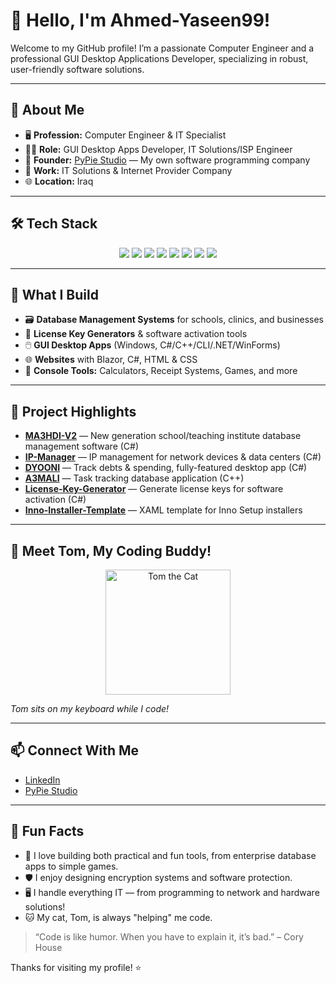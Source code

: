 # 👋 Hello, I'm Ahmed-Yaseen99!

Welcome to my GitHub profile! I’m a passionate Computer Engineer and a professional GUI Desktop Applications Developer, specializing in robust, user-friendly software solutions.

---

## 💼 About Me

- 🖥️ **Profession:** Computer Engineer & IT Specialist  
- 👨‍💻 **Role:** GUI Desktop Apps Developer, IT Solutions/ISP Engineer  
- 🏢 **Founder:** [PyPie Studio](https://instagram.com/pypiestudio) — My own software programming company  
- 🏢 **Work:** IT Solutions & Internet Provider Company  
- 🌐 **Location:** Iraq

---

## 🛠️ Tech Stack

<p align="center">
  <img src="https://img.shields.io/badge/C%23-239120?style=for-the-badge&logo=c-sharp&logoColor=white" />
  <img src="https://img.shields.io/badge/.NET-512BD4?style=for-the-badge&logo=dotnet&logoColor=white" />
  <img src="https://img.shields.io/badge/C++-00599C?style=for-the-badge&logo=cplusplus&logoColor=white" />
  <img src="https://img.shields.io/badge/Python-3776AB?style=for-the-badge&logo=python&logoColor=white" />
  <img src="https://img.shields.io/badge/Blazor-512BD4?style=for-the-badge&logo=blazor&logoColor=white" />
  <img src="https://img.shields.io/badge/Visual%20Studio-5C2D91?style=for-the-badge&logo=visualstudio&logoColor=white" />
  <img src="https://img.shields.io/badge/LiteDB-4C8CBF?style=for-the-badge" />
  <img src="https://img.shields.io/badge/JSON-000000?style=for-the-badge&logo=json&logoColor=white" />
</p>

---

## 🚀 What I Build

- 🗃️ **Database Management Systems** for schools, clinics, and businesses  
- 🔑 **License Key Generators** & software activation tools  
- 🖱️ **GUI Desktop Apps** (Windows, C#/C++/CLI/.NET/WinForms)  
- 🌐 **Websites** with Blazor, C#, HTML & CSS  
- 🧩 **Console Tools:** Calculators, Receipt Systems, Games, and more

---

## 🌟 Project Highlights

- **[MA3HDI-V2](https://github.com/Ahmed-Yaseen99/MA3HDI-V2)** — New generation school/teaching institute database management software (C#)
- **[IP-Manager](https://github.com/Ahmed-Yaseen99/IP-Manager)** — IP management for network devices & data centers (C#)
- **[DYOONI](https://github.com/Ahmed-Yaseen99/DYOONI)** — Track debts & spending, fully-featured desktop app (C#)
- **[A3MALI](https://github.com/Ahmed-Yaseen99/A3MALI)** — Task tracking database application (C++)
- **[License-Key-Generator](https://github.com/Ahmed-Yaseen99/License-Key-Generator)** — Generate license keys for software activation (C#)
- **[Inno-Installer-Template](https://github.com/Ahmed-Yaseen99/Inno-Installer-Template)** — XAML template for Inno Setup installers

---

## 🐾 Meet Tom, My Coding Buddy!

<p align="center">
  <img src="https://media.giphy.com/media/JIX9t2j0ZTN9S/giphy.gif" width="200" alt="Tom the Cat" />
</p>

*Tom sits on my keyboard while I code!*

---

## 📫 Connect With Me

- [LinkedIn](https://www.linkedin.com/in/ahmed-yaseen-53b7a0341)
- [PyPie Studio](https://instagram.com/pypiestudio)

---

## 🎯 Fun Facts

- 👾 I love building both practical and fun tools, from enterprise database apps to simple games.
- 🛡️ I enjoy designing encryption systems and software protection.
- 🖥️ I handle everything IT — from programming to network and hardware solutions!
- 🐱 My cat, Tom, is always "helping" me code.

> “Code is like humor. When you have to explain it, it’s bad.” – Cory House

Thanks for visiting my profile! ⭐️
